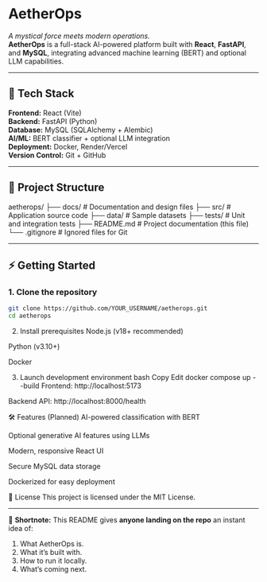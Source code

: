# AetherOps

_A mystical force meets modern operations._  
**AetherOps** is a full-stack AI-powered platform built with **React**, **FastAPI**, and **MySQL**, integrating advanced machine learning (BERT) and optional LLM capabilities.

---

## 🚀 Tech Stack

**Frontend:** React (Vite)  
**Backend:** FastAPI (Python)  
**Database:** MySQL (SQLAlchemy + Alembic)  
**AI/ML:** BERT classifier + optional LLM integration  
**Deployment:** Docker, Render/Vercel  
**Version Control:** Git + GitHub

---

## 📂 Project Structure

aetherops/
├── docs/ # Documentation and design files
├── src/ # Application source code
├── data/ # Sample datasets
├── tests/ # Unit and integration tests
├── README.md # Project documentation (this file)
└── .gitignore # Ignored files for Git

---

## ⚡ Getting Started

### 1. Clone the repository

```bash
git clone https://github.com/YOUR_USERNAME/aetherops.git
cd aetherops
```

2. Install prerequisites
   Node.js (v18+ recommended)

Python (v3.10+)

Docker

3. Launch development environment
   bash
   Copy
   Edit
   docker compose up --build
   Frontend: http://localhost:5173

Backend API: http://localhost:8000/health

🛠 Features (Planned)
AI-powered classification with BERT

Optional generative AI features using LLMs

Modern, responsive React UI

Secure MySQL data storage

Dockerized for easy deployment

📜 License
This project is licensed under the MIT License.

---

📌 **Shortnote:** This README gives **anyone landing on the repo** an instant idea of:

1. What AetherOps is.
2. What it’s built with.
3. How to run it locally.
4. What’s coming next.
